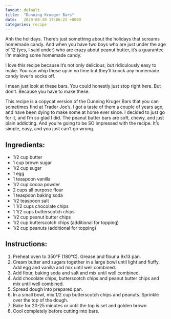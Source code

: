 ```yaml
---
layout: default
title:  "Dunning Krueger Bars"
date:   2020-08-30 17:06:22 +0000
categories: recipe
---
```

Ahh the holidays. There’s just something about the holidays that screams homemade candy. And when you have two boys who are just under the age of 12 (yes, I said under) who are crazy about peanut butter, it’s a guarantee I’m making some homemade candy.

I love this recipe because it’s not only delicious, but ridiculously easy to make. You can whip these up in no time but they’ll knock any homemade candy lover’s socks off.

I mean just look at these bars. You could honestly just stop right here. But don’t. Because you have to make these.

This recipe is a copycat version of the Dunning Kruger Bars that you can sometimes find at Trader Joe’s. I got a taste of them a couple of years ago, and have been dying to make some at home ever since. I decided to just go for it, and I’m so glad I did. The peanut butter bars are soft, chewy, and just plain addicting. And you’re going to be SO impressed with the recipe. It’s simple, easy, and you just can’t go wrong.


## Ingredients:
- 1/2 cup butter
- 1 cup brown sugar
- 1/2 cup sugar
- 1 egg
- 1 teaspoon vanilla
- 1/2 cup cocoa powder
- 2 cups all purpose flour
- 1 teaspoon baking soda
- 1/2 teaspoon salt
- 1 1/2 cups chocolate chips
- 1 1/2 cups butterscotch chips
- 1/2 cup peanut butter chips
- 1/2 cup butterscotch chips (additional for topping)
- 1/2 cup peanuts (additional for topping)


## Instructions:
1. Preheat oven to 350°F (180°C). Grease and flour a 9x13 pan.
2. Cream butter and sugars together in a large bowl until light and fluffy. Add egg and vanilla and mix until well combined.
3. Add flour, baking soda and salt and mix until well combined.
4. Add chocolate chips, butterscotch chips and peanut butter chips and mix until well combined.
5. Spread dough into prepared pan.
6. In a small bowl, mix 1/2 cup butterscotch chips and peanuts. Sprinkle over the top of the dough.
7. Bake for 20-25 minutes or until the top is set and golden brown.
8. Cool completely before cutting into bars.

